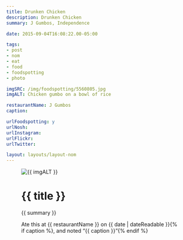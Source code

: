 ```yaml
---
title: Drunken Chicken
description: Drunken Chicken
summary: J Gumbos, Independence

date: 2015-09-04T16:08:22.00-05:00

tags:
- post
- nom
- eat
- food
- foodspotting
- photo

imgSRC: /img/foodspotting/5560805.jpg
imgALT: Chicken gumbo on a bowl of rice

restaurantName: J Gumbos
caption:

urlFoodspotting: y
urlNosh: 
urlInstagram: 
urlFlickr:
urlTwitter: 

layout: layouts/layout-nom
---
```

<figure class="nom">
	<img class="u-photo img-border" src="{{ imgSRC }}" alt="{{ imgALT }}">
	<figcaption>
		<h1 class="title p-name">{{ title }}</h1>
		<p class="summary">{{ summary }}</p>
		<p>Ate this at {{ restaurantName }} on <time class="dt-published" datetime="{{ date | dateIso }}">{{ date | dateReadable }}</time>{% if caption %}, and noted <q class="">{{ caption }}</q>{% endif %}
	</figcaption>
</figure>

